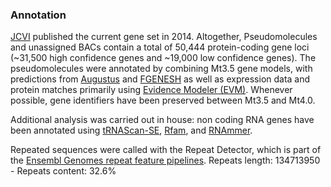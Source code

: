 ### Annotation

[JCVI](http://europepmc.org/abstract/MED/24767513) published the current
gene set in 2014. Altogether, Pseudomolecules and unassigned BACs
contain a total of 50,444 protein-coding gene loci (\~31,500 high
confidence genes and \~19,000 low confidence genes). The pseudomolecules
were annotated by combining Mt3.5 gene models, with predictions from
[Augustus](http://bioinf.uni-greifswald.de/augustus/) and
[FGENESH](http://www.molquest.com/help/2.3/programs/Fgenesh/description.html)
as well as expression data and protein matches primarily using [Evidence
Modeler (EVM)](http://evidencemodeler.sourceforge.net/). Whenever
possible, gene identifiers have been preserved between Mt3.5 and Mt4.0.

Additional analysis was carried out in house: non coding RNA genes have
been annotated using
[tRNAScan-SE](http://europepmc.org/articles/PMC146525),
[Rfam](http://europepmc.org/abstract/MED/15608160), and
[RNAmmer](http://europepmc.org/articles/PMC1888812).

Repeated sequences were called with the Repeat Detector, which is part of the [Ensembl Genomes repeat feature pipelines](http://plants.ensembl.org/info/genome/annotation/repeat_features.html). Repeats length: 134713950 - Repeats content: 32.6%
